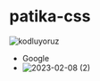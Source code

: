 # patika-css

![kodluyoruz](https://user-images.githubusercontent.com/101557027/216784474-7b15a8ff-c92c-4273-a14e-6fb0db8f1dba.gif)

* Google
* ![2023-02-08 (2)](https://user-images.githubusercontent.com/101557027/217630558-6a4c6bdb-bbad-40f1-8cc9-06f860404204.png)
